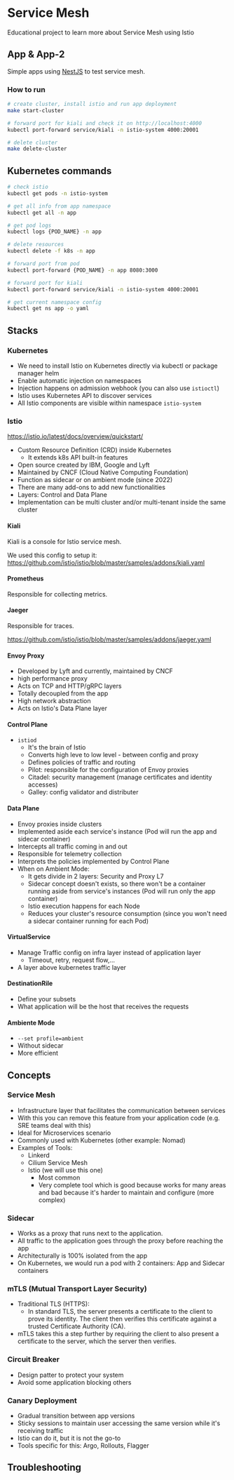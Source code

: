 # Service Mesh

Educational project to learn more about Service Mesh using Istio

## App & App-2

Simple apps using [NestJS](https://docs.nestjs.com/) to test service mesh.

### How to run

```sh
# create cluster, install istio and run app deployment
make start-cluster

# forward port for kiali and check it on http://localhost:4000
kubectl port-forward service/kiali -n istio-system 4000:20001

# delete cluster
make delete-cluster
```

## Kubernetes commands

```sh
# check istio
kubectl get pods -n istio-system

# get all info from app namespace
kubectl get all -n app

# get pod logs
kubectl logs {POD_NAME} -n app

# delete resources
kubectl delete -f k8s -n app

# forward port from pod
kubectl port-forward {POD_NAME} -n app 8080:3000

# forward port for kiali
kubectl port-forward service/kiali -n istio-system 4000:20001

# get current namespace config
kubectl get ns app -o yaml
```

## Stacks

### Kubernetes

- We need to install Istio on Kubernetes directly via kubectl or package manager helm
- Enable automatic injection on namespaces
- Injection happens on admission webhook (you can also use `istioctl`)
- Istio uses Kubernetes API to discover services
- All Istio components are visible within namespace `istio-system`

### Istio

https://istio.io/latest/docs/overview/quickstart/

- Custom Resource Definition (CRD) inside Kubernetes
  - It extends k8s API built-in features
- Open source created by IBM, Google and Lyft
- Maintained by CNCF (Cloud Native Computing Foundation)
- Function as sidecar or on ambient mode (since 2022)
- There are many add-ons to add new functionalities
- Layers: Control and Data Plane
- Implementation can be multi cluster and/or multi-tenant inside the same cluster

#### Kiali

Kiali is a console for Istio service mesh.

We used this config to setup it:
https://github.com/istio/istio/blob/master/samples/addons/kiali.yaml

#### Prometheus

Responsible for collecting metrics.

#### Jaeger

Responsible for traces.

https://github.com/istio/istio/blob/master/samples/addons/jaeger.yaml

#### Envoy Proxy

- Developed by Lyft and currently, maintained by CNCF
- high performance proxy
- Acts on TCP and HTTP/gRPC layers
- Totally decoupled from the app
- High network abstraction
- Acts on Istio's Data Plane layer

#### Control Plane

- `istiod`
  - It's the brain of Istio
  - Converts high leve to low level - between config and proxy
  - Defines policies of traffic and routing
  - Pilot: responsible for the configuration of Envoy proxies
  - Citadel: security management (manage certificates and identity accesses)
  - Galley: config validator and distributer

#### Data Plane

- Envoy proxies inside clusters
- Implemented aside each service's instance (Pod will run the app and sidecar container)
- Intercepts all traffic coming in and out
- Responsible for telemetry collection
- Interprets the policies implemented by Control Plane
- When on Ambient Mode:
  - It gets divide in 2 layers: Security and Proxy L7
  - Sidecar concept doesn't exists, so there won't be a container running aside from service's instances (Pod will run only the app container)
  - Istio execution happens for each Node
  - Reduces your cluster's resource consumption (since you won't need a sidecar container running for each Pod)

#### VirtualService

- Manage Traffic config on infra layer instead of application layer
  - Timeout, retry, request flow,...
- A layer above kubernetes traffic layer

#### DestinationRile

- Define your subsets
- What application will be the host that receives the requests

#### Ambiente Mode

- `--set profile=ambient`
- Without sidecar
- More efficient

## Concepts

### Service Mesh

- Infrastructure layer that facilitates the communication between services
- With this you can remove this feature from your application code (e.g. SRE teams deal with this)
- Ideal for Microservices scenario
- Commonly used with Kubernetes (other example: Nomad)
- Examples of Tools:
  - Linkerd
  - Cilium Service Mesh
  - Istio (we will use this one)
    - Most common
    - Very complete tool which is good because works for many areas and bad because it's harder to maintain and configure (more complex)

### Sidecar

- Works as a proxy that runs next to the application.
- All traffic to the application goes through the proxy before reaching the app
- Architecturally is 100% isolated from the app
- On Kubernetes, we would run a pod with 2 containers: App and Sidecar containers

### mTLS (Mutual Transport Layer Security)

- Traditional TLS (HTTPS):
  - In standard TLS, the server presents a certificate to the client to prove its identity. The client then verifies this certificate against a trusted Certificate Authority (CA).
- mTLS takes this a step further by requiring the client to also present a certificate to the server, which the server then verifies.

### Circuit Breaker

- Design patter to protect your system
- Avoid some application blocking others

### Canary Deployment

- Gradual transition between app versions
- Sticky sessions to maintain user accessing the same version while it's receiving traffic
- Istio can do it, but it is not the go-to
- Tools specific for this: Argo, Rollouts, Flagger

## Troubleshooting
